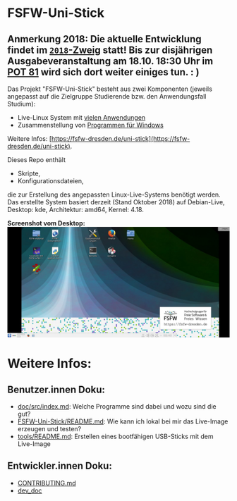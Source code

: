 # FSFW-Uni-Stick

**Anmerkung 2018:**
Die aktuelle Entwicklung findet im [`2018`-Zweig](https://github.com/fsfw-dresden/usb-live-linux/tree/2018) statt!
Bis zur disjährigen Ausgabeveranstaltung am 18.10. 18:30 Uhr im [POT 81](https://navigator.tu-dresden.de/raum/325501.0090) wird sich dort weiter einiges tun. : )
---

Das Projekt "FSFW-Uni-Stick" besteht aus zwei Komponenten (jeweils angepasst auf die Zielgruppe Studierende bzw. den Anwendungsfall Studium):

* Live-Linux System mit [vielen Anwendungen](doc/FSFW-Uni-Stick_-_Paketliste.md)
* Zusammenstellung von [Programmen für Windows](doc/src/windows.md)

Weitere Infos: [https://fsfw-dresden.de/uni-stick](https://fsfw-dresden.de/uni-stick).

Dieses Repo enthält
* Skripte,
* Konfigurationsdateien,

die zur Erstellung des angepassten Linux-Live-Systems benötigt werden.
Das erstellte System basiert derzeit (Stand Oktober 2018) auf Debian-Live, Desktop: kde, Architektur: amd64, Kernel: 4.18.


**Screenshot vom Desktop:**
![Screenshot-1](doc/dev_doc/data/desktop-screenshot-1.jpg "Screenshot")


# Weitere Infos:
## Benutzer.innen Doku:
* [doc/src/index.md](doc/src/index.md): Welche Programme sind dabei und wozu sind die gut?
* [FSFW-Uni-Stick/README.md](FSFW-Uni-Stick/README.md): Wie kann ich lokal bei mir das Live-Image erzeugen und testen?
* [tools/README.md](tools/README.md): Erstellen eines bootfähigen USB-Sticks mit dem Live-Image


## Entwickler.innen Doku:
* [CONTRIBUTING.md](CONTRIBUTING.md)
* [dev_doc](doc/dev_doc/src/README.md)



